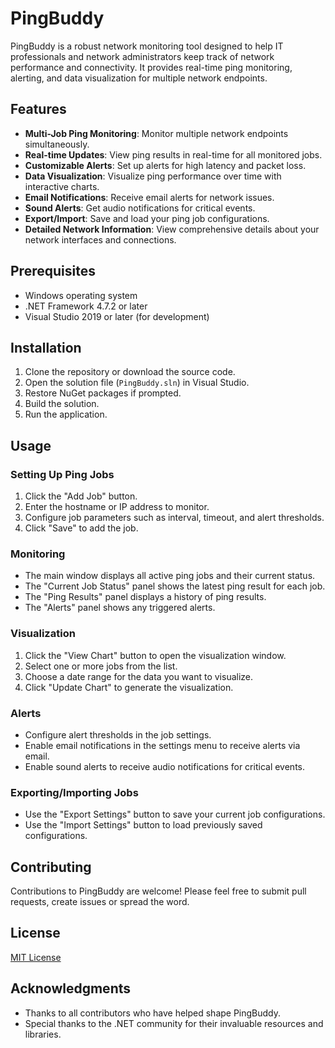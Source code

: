 ﻿# PingBuddy

PingBuddy is a robust network monitoring tool designed to help IT professionals and network administrators keep track of network performance and connectivity. It provides real-time ping monitoring, alerting, and data visualization for multiple network endpoints.

## Features

- **Multi-Job Ping Monitoring**: Monitor multiple network endpoints simultaneously.
- **Real-time Updates**: View ping results in real-time for all monitored jobs.
- **Customizable Alerts**: Set up alerts for high latency and packet loss.
- **Data Visualization**: Visualize ping performance over time with interactive charts.
- **Email Notifications**: Receive email alerts for network issues.
- **Sound Alerts**: Get audio notifications for critical events.
- **Export/Import**: Save and load your ping job configurations.
- **Detailed Network Information**: View comprehensive details about your network interfaces and connections.

## Prerequisites

- Windows operating system
- .NET Framework 4.7.2 or later
- Visual Studio 2019 or later (for development)

## Installation

1. Clone the repository or download the source code.
2. Open the solution file (`PingBuddy.sln`) in Visual Studio.
3. Restore NuGet packages if prompted.
4. Build the solution.
5. Run the application.

## Usage

### Setting Up Ping Jobs

1. Click the "Add Job" button.
2. Enter the hostname or IP address to monitor.
3. Configure job parameters such as interval, timeout, and alert thresholds.
4. Click "Save" to add the job.

### Monitoring

- The main window displays all active ping jobs and their current status.
- The "Current Job Status" panel shows the latest ping result for each job.
- The "Ping Results" panel displays a history of ping results.
- The "Alerts" panel shows any triggered alerts.

### Visualization

1. Click the "View Chart" button to open the visualization window.
2. Select one or more jobs from the list.
3. Choose a date range for the data you want to visualize.
4. Click "Update Chart" to generate the visualization.

### Alerts

- Configure alert thresholds in the job settings.
- Enable email notifications in the settings menu to receive alerts via email.
- Enable sound alerts to receive audio notifications for critical events.

### Exporting/Importing Jobs

- Use the "Export Settings" button to save your current job configurations.
- Use the "Import Settings" button to load previously saved configurations.

## Contributing

Contributions to PingBuddy are welcome! Please feel free to submit pull requests, create issues or spread the word.

## License

[MIT License](LICENSE)

## Acknowledgments

- Thanks to all contributors who have helped shape PingBuddy.
- Special thanks to the .NET community for their invaluable resources and libraries.